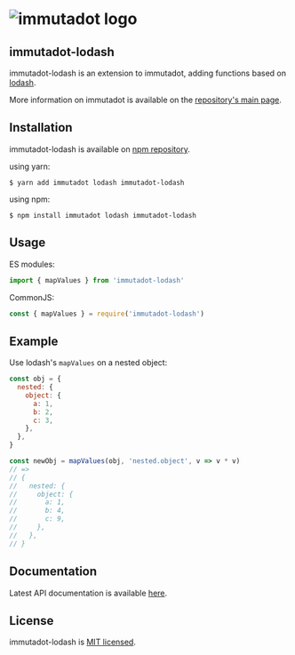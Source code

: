 ![immutadot logo](https://raw.githubusercontent.com/zenika-open-source/immutadot/master/misc/otter.svg?sanitize=true)
===

## immutadot-lodash
immutadot-lodash is an extension to immutadot, adding functions based on [lodash](https://lodash.com/).

More information on immutadot is available on the [repository's main page](https://github.com/zenika-open-source/immutadot).

## Installation

immutadot-lodash is available on [npm repository](https://www.npmjs.com/package/immutadot-lodash).

using yarn:

```shell
$ yarn add immutadot lodash immutadot-lodash
```

using npm:

```shell
$ npm install immutadot lodash immutadot-lodash
```

## Usage

ES modules:

```js
import { mapValues } from 'immutadot-lodash'
```

CommonJS:  

```js
const { mapValues } = require('immutadot-lodash')
```

## Example

Use lodash's `mapValues` on a nested object:

```js
const obj = {
  nested: {
    object: {
      a: 1,
      b: 2,
      c: 3,
    },
  },
}

const newObj = mapValues(obj, 'nested.object', v => v * v)
// =>
// {
//   nested: {
//     object: {
//       a: 1,
//       b: 4,
//       c: 9,
//     },
//   },
// }
```

## Documentation

Latest API documentation is available [here](https://immutadot.zenika.com/api/immutadot-lodash/).

## License

immutadot-lodash is [MIT licensed](https://github.com/zenika-open-source/immutadot/blob/master/LICENSE.md).
